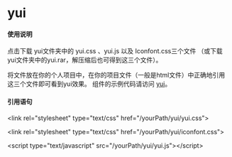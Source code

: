 # yui

#### 使用说明

点击下载 yui文件夹中的 yui.css 、yui.js 以及 Iconfont.css三个文件
（或下载yui文件夹中的yui.rar，解压缩后也可得到这三个文件）。

将文件放在你的个人项目中，在你的项目文件（一般是html文件）中正确地引用这三个文件即可看到yui效果。 
组件的示例代码请访问 [yui](http://yangzhimin.xyz/ "yui")。


#### 引用语句

&lt;link rel="stylesheet" type="text/css" href="/yourPath/yui/yui.css"&gt;

&lt;link rel="stylesheet" type="text/css" href="/yourPath/yui/iconfont.css"&gt;

&lt;script type="text/javascript" src="/yourPath/yui/yui.js"&gt;&lt;/script&gt;
